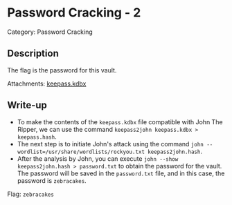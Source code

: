 # Password Cracking - 2
Category: Password Cracking

## Description
The flag is the password for this vault.

Attachments: [keepass.kdbx](attachments/keepass.kdbx)

## Write-up
- To make the contents of the `keepass.kdbx` file compatible with John The Ripper, we can use the command `keepass2john keepass.kdbx > keepass.hash`.
- The next step is to initiate John's attack using the command `john --wordlist=/usr/share/wordlists/rockyou.txt keepass2john.hash`.
- After the analysis by John, you can execute `john --show keepass2john.hash > password.txt` to obtain the password for the vault. The password will be saved in the `password.txt` file, and in this case, the password is `zebracakes`.

Flag: `zebracakes`
